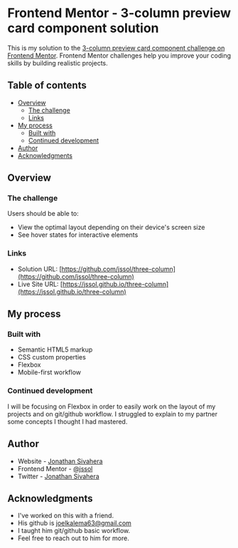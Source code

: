 # Frontend Mentor - 3-column preview card component solution

This is my solution to the [3-column preview card component challenge on Frontend Mentor](https://www.frontendmentor.io/challenges/3column-preview-card-component-pH92eAR2-). Frontend Mentor challenges help you improve your coding skills by building realistic projects. 

## Table of contents

- [Overview](#overview)
  - [The challenge](#the-challenge)
  - [Links](#links)
- [My process](#my-process)
  - [Built with](#built-with)
  - [Continued development](#continued-development)
- [Author](#author)
- [Acknowledgments](#acknowledgments)

## Overview

### The challenge

Users should be able to:

- View the optimal layout depending on their device's screen size
- See hover states for interactive elements

### Links

- Solution URL: [https://github.com/jssol/three-column](https://github.com/jssol/three-column)
- Live Site URL: [https://jssol.github.io/three-column](https://jssol.github.io/three-column)

## My process

### Built with

- Semantic HTML5 markup
- CSS custom properties
- Flexbox
- Mobile-first workflow

### Continued development

I will be focusing on Flexbox in order to easily work on the layout of my projects and on git/github workflow.
I struggled to explain to my partner some concepts I thought I had mastered.

## Author

- Website - [Jonathan Sivahera](https://github.com/jssol/)
- Frontend Mentor - [@jssol](https://www.frontendmentor.io/profile/jssol)
- Twitter - [Jonathan Sivahera](https://twitter.com/SivaheraJ)

## Acknowledgments

- I've worked on this with a friend.
- His github is joelkalema63@gmail.com
- I taught him git/github basic workflow.
- Feel free to reach out to him for more.